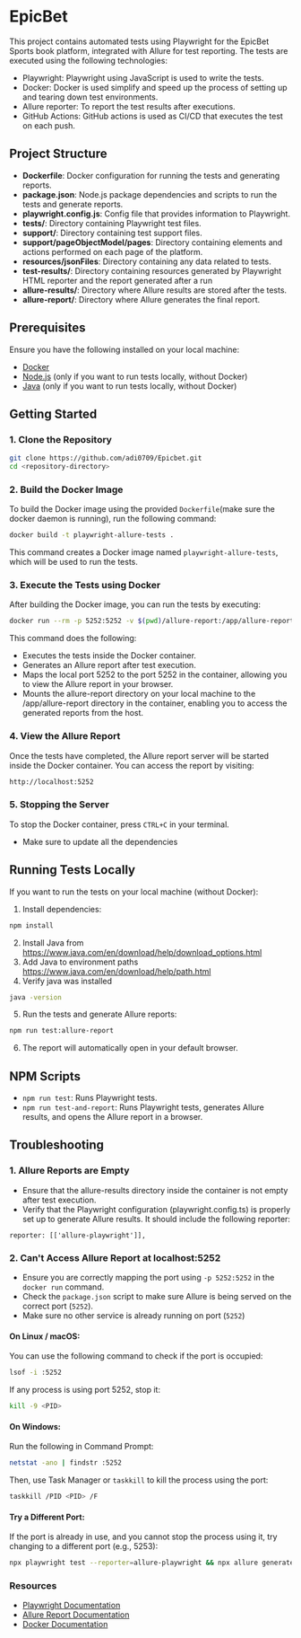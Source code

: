 # EpicBet

This project contains automated tests using Playwright for the EpicBet Sports book platform, integrated with Allure for test reporting.
The tests are executed using the following technologies:
- Playwright: Playwright using JavaScript is used to write the tests.
- Docker: Docker is used simplify and speed up the process of setting up and tearing down test environments.
- Allure reporter: To report the test results after executions.
- GitHub Actions: GitHub actions is used as CI/CD that executes the test on each push.

## Project Structure

- **Dockerfile**: Docker configuration for running the tests and generating reports.
- **package.json**: Node.js package dependencies and scripts to run the tests and generate reports.
- **playwright.config.js**: Config file that provides information to Playwright.
- **tests/**: Directory containing Playwright test files.
- **support/**: Directory containing test support files.
- **support/pageObjectModel/pages**: Directory containing elements and actions performed on each page of the platform.
- **resources/jsonFiles**: Directory containing any data related to tests.
- **test-results/**: Directory containing resources generated by Playwright HTML reporter and the report generated after a run
- **allure-results/**: Directory where Allure results are stored after the tests.
- **allure-report/**: Directory where Allure generates the final report.

## Prerequisites

Ensure you have the following installed on your local machine:

- [Docker](https://www.docker.com/)
- [Node.js](https://nodejs.org/) (only if you want to run tests locally, without Docker)
- [Java](https://www.java.com/en/download/help/download_options.html) (only if you want to run tests locally, without Docker)

## Getting Started

### 1. Clone the Repository

```bash
git clone https://github.com/adi0709/Epicbet.git
cd <repository-directory>
```

### 2. Build the Docker Image

To build the Docker image using the provided `Dockerfile`(make sure the docker daemon is running), run the following command:

```bash
docker build -t playwright-allure-tests .
```

This command creates a Docker image named `playwright-allure-tests`, which will be used to run the tests.

### 3. Execute the Tests using Docker

After building the Docker image, you can run the tests by executing:

```bash
docker run --rm -p 5252:5252 -v $(pwd)/allure-report:/app/allure-report playwright-allure-tests
```

This command does the following:

- Executes the tests inside the Docker container.
- Generates an Allure report after test execution.
- Maps the local port 5252 to the port 5252 in the container, allowing you to view the Allure report in your browser.
- Mounts the allure-report directory on your local machine to the /app/allure-report directory in the container, enabling you to access the generated reports from the host.

### 4. View the Allure Report

Once the tests have completed, the Allure report server will be started inside the Docker container. You can access the report by visiting:

```bash
http://localhost:5252
```

### 5. Stopping the Server

To stop the Docker container, press `CTRL+C` in your terminal.

- Make sure to update all the dependencies

## Running Tests Locally

If you want to run the tests on your local machine (without Docker):

1. Install dependencies:

```bash
npm install
```

2. Install Java from https://www.java.com/en/download/help/download_options.html
3. Add Java to environment paths https://www.java.com/en/download/help/path.html
4. Verify java was installed

```bash
java -version
```

5. Run the tests and generate Allure reports:

```bash
npm run test:allure-report
```

6. The report will automatically open in your default browser.

## NPM Scripts

- `npm run test`: Runs Playwright tests.
- `npm run test-and-report`: Runs Playwright tests, generates Allure results, and opens the Allure report in a browser.

## Troubleshooting

### 1. Allure Reports are Empty

- Ensure that the allure-results directory inside the container is not empty after test execution.
- Verify that the Playwright configuration (playwright.config.ts) is properly set up to generate Allure results. It should include the following reporter:

```
reporter: [['allure-playwright']],
```

### 2. Can't Access Allure Report at localhost:5252

- Ensure you are correctly mapping the port using `-p 5252:5252` in the `docker run` command.
- Check the `package.json` script to make sure Allure is being served on the correct port (`5252`).
- Make sure no other service is already running on port (`5252`)

#### On Linux / macOS:

You can use the following command to check if the port is occupied:

```bash
lsof -i :5252
```

If any process is using port 5252, stop it:

```bash
kill -9 <PID>
```

#### On Windows:

Run the following in Command Prompt:

```bash
netstat -ano | findstr :5252
```

Then, use Task Manager or `taskkill` to kill the process using the port:

```bash
taskkill /PID <PID> /F
```

#### Try a Different Port:

If the port is already in use, and you cannot stop the process using it, try changing to a different port (e.g., 5253):

```bash
npx playwright test --reporter=allure-playwright && npx allure generate ./allure-results --clean -o ./allure-report && npx allure open --port 5253 ./allure-report
```

### Resources

- [Playwright Documentation](https://playwright.dev/)
- [Allure Report Documentation](https://allurereport.org/docs/playwright/)
- [Docker Documentation](https://docs.docker.com/)